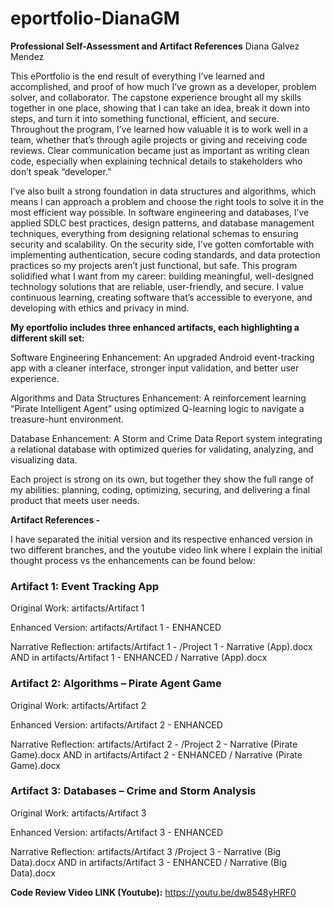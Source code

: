 # eportfolio-DianaGM
**Professional Self-Assessment and Artifact References**
Diana Galvez Mendez 

This ePortfolio is the end result of everything I’ve learned and accomplished, and proof of how much I’ve grown as a developer, problem solver, and collaborator. The capstone experience brought all my skills together in one place, showing that I can take an idea, break it down into steps, and turn it into something functional, efficient, and secure. 
Throughout the program, I’ve learned how valuable it is to work well in a team, whether that’s through agile projects or giving and receiving code reviews. Clear communication became just as important as writing clean code, especially when explaining technical details to stakeholders who don’t speak “developer.”

I’ve also built a strong foundation in data structures and algorithms, which means I can approach a problem and choose the right tools to solve it in the most efficient way possible. In software engineering and databases, I’ve applied SDLC best practices, design patterns, and database management techniques, everything from designing relational schemas to ensuring security and scalability. On the security side, I’ve gotten comfortable with implementing authentication, secure coding standards, and data protection practices so my projects aren’t just functional, but safe.
This program solidified what I want from my career: building meaningful, well-designed technology solutions that are reliable, user-friendly, and secure. I value continuous learning, creating software that’s accessible to everyone, and developing with ethics and privacy in mind.

**My eportfolio includes three enhanced artifacts, each highlighting a different skill set:**

Software Engineering Enhancement: An upgraded Android event-tracking app with a cleaner interface, stronger input validation, and better user experience.

Algorithms and Data Structures Enhancement: A reinforcement learning “Pirate Intelligent Agent” using optimized Q-learning logic to navigate a treasure-hunt environment.

Database Enhancement: A Storm and Crime Data Report system integrating a relational database with optimized queries for validating, analyzing, and visualizing data.

Each project is strong on its own, but together they show the full range of my abilities: planning, coding, optimizing, securing, and delivering a final product that meets user needs.

**Artifact References -** 

I have separated the initial version and its respective enhanced version in two different branches, and the youtube video link where I explain the initial thought process vs the enhancements can be found below: 


 ### Artifact 1: Event Tracking App
 
Original Work: artifacts/Artifact 1 

Enhanced Version: artifacts/Artifact 1 - ENHANCED 

Narrative Reflection: artifacts/Artifact 1 - /Project 1 - Narrative (App).docx AND in artifacts/Artifact 1 - ENHANCED / Narrative (App).docx


### Artifact 2: Algorithms – Pirate Agent Game

Original Work: artifacts/Artifact 2 

Enhanced Version: artifacts/Artifact 2 - ENHANCED

Narrative Reflection: artifacts/Artifact 2 - /Project 2 - Narrative (Pirate Game).docx AND in artifacts/Artifact 2 - ENHANCED / Narrative (Pirate Game).docx



### Artifact 3: Databases – Crime and Storm Analysis

Original Work: artifacts/Artifact 3

Enhanced Version: artifacts/Artifact 3 - ENHANCED

Narrative Reflection: artifacts/Artifact 3 /Project 3 - Narrative (Big Data).docx AND in  artifacts/Artifact 3 - ENHANCED / Narrative (Big Data).docx


**Code Review Video LINK (Youtube):**  https://youtu.be/dw8548yHRF0






